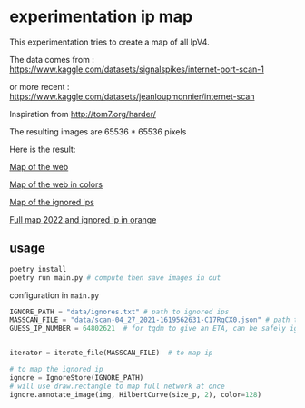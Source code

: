 # experimentation ip map

This experimentation tries to create a map of all IpV4.

The data comes from : https://www.kaggle.com/datasets/signalspikes/internet-port-scan-1

or more recent : https://www.kaggle.com/datasets/jeanloupmonnier/internet-scan

Inspiration from http://tom7.org/harder/

The resulting images are 65536 \* 65536 pixels

Here is the result:

[Map of the web](https://www.easyzoom.com/imageaccess/091318e0f1e04383b736fe280941ee0b)

[Map of the web in colors](https://www.easyzoom.com/imageaccess/f7ab163bf3de4c1caa6707d6996b46bb)

[Map of the ignored ips](https://www.easyzoom.com/imageaccess/bea51f2c2b41441783275bcbbd3284dc)

[Full map 2022 and ignored ip in orange](https://www.easyzoom.com/imageaccess/d03407a6e4c54829ba3f67cddd2291a5)

## usage

```bash
poetry install
poetry run main.py # compute then save images in out
```

configuration in `main.py`

```python
IGNORE_PATH = "data/ignores.txt" # path to ignored ips
MASSCAN_FILE = "data/scan-04_27_2021-1619562631-C17RqCX0.json" # path to masscan result.json
GUESS_IP_NUMBER = 64802621  # for tqdm to give an ETA, can be safely ignore


iterator = iterate_file(MASSCAN_FILE)  # to map ip

# to map the ignored ip
ignore = IgnoreStore(IGNORE_PATH)
# will use draw.rectangle to map full network at once
ignore.annotate_image(img, HilbertCurve(size_p, 2), color=128)
```
